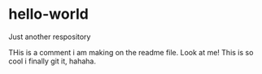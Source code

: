 # hello-world
Just another respository

THis is a comment i am making on the readme file. Look at me! This is so cool i finally git it, hahaha.
